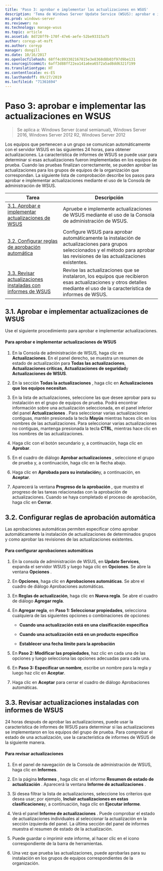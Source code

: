 ```yaml
---
title: 'Paso 3: aprobar e implementar las actualizaciones en WSUS'
description: 'Tema de Windows Server Update Service (WSUS): aprobar e implementar actualizaciones en WSUS es el tercer paso en el proceso de cuatro pasos para implementar WSUS'
ms.prod: windows-server
ms.reviewer: na
ms.technology: manage-wsus
ms.topic: article
ms.assetid: 8d728ff9-170f-47e6-aefe-52be93315a75
author: coreyp-at-msft
ms.author: coreyp
manager: dongill
ms.date: 10/16/2017
ms.openlocfilehash: 68ff4c893302167815e3e8368d8b03f97d9be131
ms.sourcegitcommit: 6aff3d88ff22ea141a6ea6572a5ad8dd6321f199
ms.translationtype: HT
ms.contentlocale: es-ES
ms.lasthandoff: 09/27/2019
ms.locfileid: "71361694"
---
```

# <a name="step-3-approve-and-deploy-updates-in-wsus"></a>Paso 3: aprobar e implementar las actualizaciones en WSUS

>Se aplica a: Windows Server (canal semianual), Windows Server 2016, Windows Server 2012 R2, Windows Server 2012

Los equipos que pertenecen a un grupo se comunican automáticamente con el servidor WSUS en las siguientes 24 horas, para obtener actualizaciones. La característica de informes de WSUS se puede usar para determinar si esas actualizaciones fueron implementadas en los equipos de prueba. Cuando las pruebas finalizan correctamente, se pueden aprobar las actualizaciones para los grupos de equipos de la organización que correspondan. La siguiente lista de comprobación describe los pasos para aprobar e implementar actualizaciones mediante el uso de la Consola de administración de WSUS.

|Tarea|Descripción|
|----|--------|
|[3.1. Aprobar e implementar actualizaciones de WSUS](3-approve-and-deploy-updates-in-wsus.md#BKM_3.1.)|Apruebe e implemente actualizaciones de WSUS mediante el uso de la Consola de administración de WSUS.|
|[3.2. Configurar reglas de aprobación automática](3-approve-and-deploy-updates-in-wsus.md#BKM_3.2.a.)|Configure WSUS para aprobar automáticamente la instalación de actualizaciones para grupos seleccionados y el método para aprobar las revisiones de las actualizaciones existentes.|
|[3.3. Revisar actualizaciones instaladas con informes de WSUS](3-approve-and-deploy-updates-in-wsus.md#BKM_3.3.)|Revise las actualizaciones que se instalaron, los equipos que recibieron esas actualizaciones y otros detalles mediante el uso de la característica de informes de WSUS.|

## <a name="BKM_3.1."></a>3.1. Aprobar e implementar actualizaciones de WSUS
Use el siguiente procedimiento para aprobar e implementar actualizaciones.

#### <a name="to-approve-and-deploy-wsus-updates"></a>Para aprobar e implementar actualizaciones de WSUS

1.  En la Consola de administración de WSUS, haga clic en **Actualizaciones**. En el panel derecho, se muestra un resumen de estado de actualización para **Todas las actualizaciones**, **Actualizaciones críticas**, **Actualizaciones de seguridad**y **Actualizaciones de WSUS**.

2.  En la sección **Todas la actualizaciones** , haga clic en **Actualizaciones que los equipos necesitan**.

3.  En la lista de actualizaciones, seleccione las que desee aprobar para su instalación en el grupo de equipos de prueba. Podrá encontrar información sobre una actualización seleccionada, en el panel inferior del panel **Actualizaciones** . Para seleccionar varias actualizaciones contiguas, mantén presionada la tecla **Mayús** mientras haces clic en los nombres de las actualizaciones. Para seleccionar varias actualizaciones no contiguas, mantenga presionada la tecla **CTRL**, mientras hace clic en los nombres de las actualizaciones.

4.  Haga clic con el botón secundario y, a continuación, haga clic en **Aprobar**.

5.  En el cuadro de diálogo **Aprobar actualizaciones** , seleccione el grupo de prueba y, a continuación, haga clic en la flecha abajo.

6.  Haga clic en **Aprobada para su instalación**y, a continuación, en **Aceptar**.

7.  Aparecerá la ventana **Progreso de la aprobación** , que muestra el progreso de las tareas relacionadas con la aprobación de actualizaciones. Cuando se haya completado el proceso de aprobación, haga clic en **Cerrar**.

## <a name="BKM_3.2.a."></a>3.2. Configurar reglas de aprobación automática
Las aprobaciones automáticas permiten especificar cómo aprobar automáticamente la instalación de actualizaciones de determinados grupos y como aprobar las revisiones de las actualizaciones existentes.

#### <a name="to-configure-automatic-approvals"></a>Para configurar aprobaciones automáticas

1.  En la consola de administración de WSUS, en **Update Services**, expanda el servidor WSUS y luego haga clic en **Opciones**. Se abre la ventana **Opciones** .

2.  En **Opciones**, haga clic en **Aprobaciones automáticas**. Se abre el cuadro de diálogo Aprobaciones automáticas.

3.  En **Reglas de actualización**, haga clic en **Nueva regla**. Se abre el cuadro de diálogo **Agregar regla**.

4.  En **Agregar regla**, en **Paso 1: Seleccionar propiedades**, selecciona cualquiera de las siguientes opciones o combinaciones de opciones:

    -   **Cuando una actualización está en una clasificación específica**

    -   **Cuando una actualización está en un producto específico**

    -   **Establecer una fecha límite para la aprobación**

5.  En **Paso 2: Modificar las propiedades**, haz clic en cada una de las opciones y luego selecciona las opciones adecuadas para cada una.

6.  En **Paso 3: Especificar un nombre**, escribe un nombre para la regla y luego haz clic en **Aceptar**.

7.  Haga clic en **Aceptar** para cerrar el cuadro de diálogo Aprobaciones automáticas.

## <a name="BKM_3.3."></a>3.3. Revisar actualizaciones instaladas con informes de WSUS
24 horas después de aprobar las actualizaciones, puede usar la característica de informes de WSUS para determinar si las actualizaciones se implementaron en los equipos del grupo de prueba. Para comprobar el estado de una actualización, use la característica de informes de WSUS de la siguiente manera.

#### <a name="to-review-updates"></a>Para revisar actualizaciones

1.  En el panel de navegación de la Consola de administración de WSUS, haga clic en **Informes**.

2.  En la página **Informes** , haga clic en el informe **Resumen de estado de actualización** . Aparecerá la ventana **Informe de actualizaciones** .

3.  Si desea filtrar la lista de actualizaciones, seleccione los criterios que desea usar; por ejemplo, **Incluir actualizaciones en estas clasificaciones**y, a continuación, haga clic en **Ejecutar informe**.

4.  Verá el panel **Informe de actualizaciones** . Puede comprobar el estado de actualizaciones individuales al seleccionar la actualización en la sección izquierda del panel. La última sección del panel de informes muestra el resumen de estado de la actualización.

5.  Puede guardar o imprimir este informe, al hacer clic en el icono correspondiente de la barra de herramientas.

6.  Una vez que prueba las actualizaciones, puede aprobarlas para su instalación en los grupos de equipos correspondientes de la organización.
